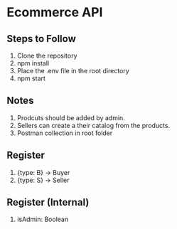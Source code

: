 # Ecommerce API

## Steps to Follow

1. Clone the repository
2. npm install
3. Place the .env file in the root directory
4. npm start

## Notes

1. Prodcuts should be added by admin.
2. Sellers can create a their catalog from the products.
3. Postman collection in root folder

## Register

1. {type: B} -> Buyer
2. {type: S} -> Seller

## Register (Internal)

1. isAdmin: Boolean
